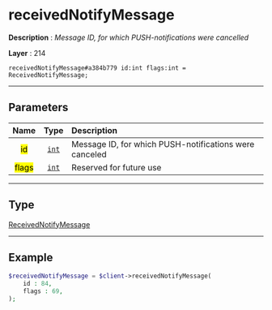 # receivedNotifyMessage

**Description** : *Message ID, for which PUSH\-notifications were cancelled*

**Layer** : 214

```tl
receivedNotifyMessage#a384b779 id:int flags:int = ReceivedNotifyMessage;
```

---

## Parameters

| Name | Type | Description |
| :---: | :---: | :--- |
| <mark>id</mark> | [`int`](type/int) | Message ID, for which PUSH-notifications were canceled |
| <mark>flags</mark> | [`int`](type/int) | Reserved for future use |

---

## Type

[ReceivedNotifyMessage](type/ReceivedNotifyMessage)

---

## Example

```php
$receivedNotifyMessage = $client->receivedNotifyMessage(
	id : 84,
	flags : 69,
);
```